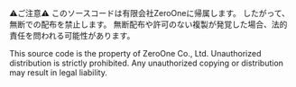 ⚠️ご注意⚠️
このソースコードは有限会社ZeroOneに帰属します。
したがって、無断での配布を禁止します。
無断配布や許可のない複製が発覚した場合、法的責任を問われる可能性があります。

This source code is the property of ZeroOne Co., Ltd.
Unauthorized distribution is strictly prohibited.
Any unauthorized copying or distribution may result in legal liability.
